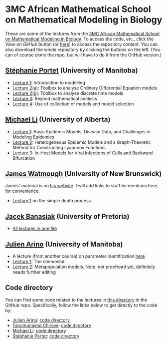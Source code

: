 # 3MC African Mathematical School on Mathematical Modeling in Biology

These are some of the lectures from the [3MC African Mathematical School on Mathematical Modeling in Biology](https://natural-sciences.nwu.ac.za/paa/3MC-School-BM). To access the code, etc., click the *View on GitHub* button (or [here](https://github.com/julien-arino/3MC-mathematical-modelling-in-biology)) to access the repository content. You can also download the whole repository by clicking the buttons on the left. (You can of course clone the repo, but will have to do it from the GitHub version.)

## [Stéphanie Portet](https://server.math.umanitoba.ca/~sportet/index.html) (University of Manitoba)

- [Lecture 1](SA_Portet_1.pdf): Introduction to modelling
- [Lecture 2(a)](SA_Portet_2_ODE.pdf): Toolbox to analyse Ordinary Differential Equation models
- [Lecture 2(b)](SA_Portet_2_DE.pdf): Toolbox to analyse discrete time models
- [Lecture 3](SA_Portet_3.pdf): Beyond mathematical analysis
- [Lecture 4](SA_Portet_4.pdf): Use of collection of models and model selection

## [Michael Li](https://www.ualberta.ca/~myli) (University of Alberta)

- [Lecture 1](MLi-3MC-Lecture1.pdf): Basic Epidemic Models, Disease Data, and Challenges in Modeling Epidemics
- [Lecture 2](MLi-3MC-Lecture2.pdf): Heterogeneous Epidemic Models and a Graph-Theoretic Method for Constructing Lyapunov Functions
- [Lecture 3](MLi-3MC-Lecture3.pdf): In-Host Models for Viral Infections of Cells and Backward Bifurcation

## [James Watmough](https://jameswatmough.github.io/) (University of New Brunswick)

James' material is on [his website](https://jameswatmough.github.io/). I will add links to stuff he mentions here, for convenience.

- [Lecture 1](https://jameswatmough.github.io/IntroductoryMathematicalBiology/) on the simple death process.

## [Jacek Banasiak](https://www.up.ac.za/mathematics-and-applied-mathematics/article/2229299/prof-j-jacek-banasiak) (University of Pretoria)

- [All lectures in one file](Potch2023.pdf) 

## [Julien Arino](https://julien-arino.github.io) (University of Manitoba)

- A lecture (from another course) on parameter identification [here](https://julien-arino.github.io/omni-course/2023-01-OMNI-07-ETP-fitting_and_stochastic.pdf)
- [Lecture 1](2023-03-24-chemostat.pdf): The chemostat
- [Lecture 2](2023-03-27-metapops.pdf): Metapopulation models. Note: not proofread yet, definitely needs further editing

## Code directory

You can find some code related to the lectures in [this directory](https://github.com/julien-arino/3MC-mathematical-modelling-in-biology/tree/main/CODE) in the GitHub repo. Specifically, follow the links below to get directly to the code by:
- [Julien Arino](https://julien-arino.github.io): [code directory](https://github.com/julien-arino/3MC-mathematical-modelling-in-biology/tree/main/CODE/Julien)
- [Faraimunashe Chirove](https://www.uj.ac.za/members/faraimunashe-chirove/): [code directory](https://github.com/julien-arino/3MC-mathematical-modelling-in-biology/tree/main/CODE/Faraimunache)
- [Michael Li](https://www.ualberta.ca/~myli): [code directory](https://github.com/julien-arino/3MC-mathematical-modelling-in-biology/tree/main/CODE/Michael)
- [Stéphanie Portet](https://server.math.umanitoba.ca/~sportet/index.html): [code directory](https://github.com/julien-arino/3MC-mathematical-modelling-in-biology/tree/main/CODE/Stephanie)


